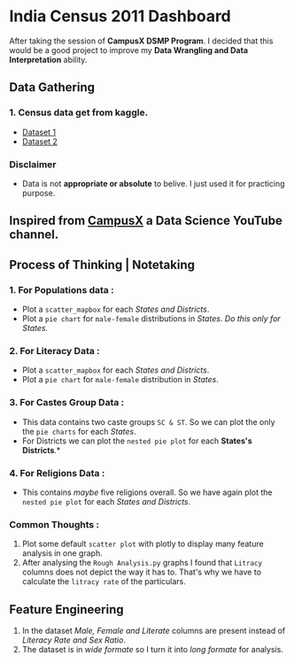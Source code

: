 # India Census 2011 Dashboard

After taking the session of **CampusX DSMP Program**. I decided that this would be a good project to improve my **Data Wrangling and Data Interpretation** ability.

## Data Gathering

### 1. Census data get from kaggle.

- [Dataset 1](https://www.kaggle.com/datasets/sirpunch/indian-census-data-with-geospatial-indexing)
- [Dataset 2](https://www.kaggle.com/datasets/danofer/india-census?select=india-districts-census-2011.csv)

### Disclaimer

- Data is not **appropriate or absolute** to belive. I just used it for practicing purpose.

## Inspired from [CampusX](https://youtube.com/@campusx-official) a Data Science YouTube channel.

## Process of Thinking | Notetaking

### 1. For Populations data :

- Plot a `scatter_mapbox` for each _States and Districts_.
- Plot a `pie chart` for `male-female` distributions in _States_. _Do this only for States._

### 2. For Literacy Data :

- Plot a `scatter_mapbox` for each _States and Districts_.
- Plot a `pie chart` for `male-female` distribution in _States_.

### 3. For Castes Group Data :

- This data contains two caste groups `SC & ST`. So we can plot the only the `pie charts` for each _States_.
- For Districts we can plot the `nested pie plot` for each **States's Districts**.\*

### 4. For Religions Data :

- This contains _maybe_ five religions overall. So we have again plot the `nested pie plot` for each _States and Districts_.

### Common Thoughts :

1. Plot some default `scatter plot` with plotly to display many feature analysis in one graph.
2. After analysing the `Rough Analysis.py` graphs I found that `Litracy` columns does not depict the way it has to. That's why we have to calculate the `litracy rate` of the particulars.

## Feature Engineering

1. In the dataset _Male, Female and Literate_ columns are present instead of _Literacy Rate and Sex Ratio_.
2. The dataset is in _wide formate_ so I turn it into _long formate_ for analysis.
